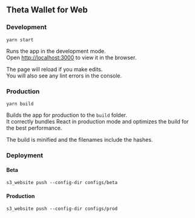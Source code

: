 ## Theta Wallet for Web

### Development

```yarn start```

Runs the app in the development mode.<br>
Open [http://localhost:3000](http://localhost:3000) to view it in the browser.

The page will reload if you make edits.<br>
You will also see any lint errors in the console.


### Production

```yarn build```

Builds the app for production to the `build` folder.<br>
It correctly bundles React in production mode and optimizes the build for the best performance.

The build is minified and the filenames include the hashes.<br>

### Deployment

#### Beta

```s3_website push --config-dir configs/beta```

#### Production

```s3_website push --config-dir configs/prod```